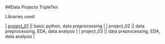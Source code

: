 ##Data Projects TripleTen 

Libraries used: 

| [project_01](https://github.com/L7-design/Data_projects_TripleTen/tree/main/project_01) || basic python, data preprocessing |
| project_02 || data preprocessing, EDA, data analysis |
| project_03 || data preprocessing, EDA, data analysis |


